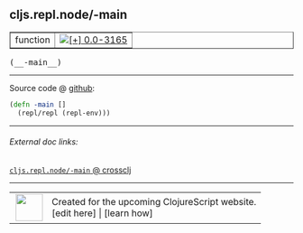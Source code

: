 ## cljs.repl.node/-main



 <table border="1">
<tr>
<td>function</td>
<td><a href="https://github.com/cljsinfo/cljs-api-docs/tree/0.0-3165"><img valign="middle" alt="[+] 0.0-3165" title="Added in 0.0-3165" src="https://img.shields.io/badge/+-0.0--3165-lightgrey.svg"></a> </td>
</tr>
</table>


 <samp>
(__-main__)<br>
</samp>

---







Source code @ [github](https://github.com/clojure/clojurescript/blob/r1.7.189/src/main/clojure/cljs/repl/node.clj#L225-L226):

```clj
(defn -main []
  (repl/repl (repl-env)))
```

<!--
Repo - tag - source tree - lines:

 <pre>
clojurescript @ r1.7.189
└── src
    └── main
        └── clojure
            └── cljs
                └── repl
                    └── <ins>[node.clj:225-226](https://github.com/clojure/clojurescript/blob/r1.7.189/src/main/clojure/cljs/repl/node.clj#L225-L226)</ins>
</pre>

-->

---



###### External doc links:

[`cljs.repl.node/-main` @ crossclj](http://crossclj.info/fun/cljs.repl.node/-main.html)<br>

---

 <table>
<tr><td>
<img valign="middle" align="right" width="48px" src="http://i.imgur.com/Hi20huC.png">
</td><td>
Created for the upcoming ClojureScript website.<br>
[edit here] | [learn how]
</td></tr></table>

[edit here]:https://github.com/cljsinfo/cljs-api-docs/blob/master/cljsdoc/cljs.repl.node/-main.cljsdoc
[learn how]:https://github.com/cljsinfo/cljs-api-docs/wiki/cljsdoc-files

<!--

This information was too distracting to show to readers, but I'll leave it
commented here since it is helpful to:

- pretty-print the data used to generate this document
- and show how to retrieve that data



The API data for this symbol:

```clj
{:ns "cljs.repl.node",
 :name "-main",
 :type "function",
 :signature ["[]"],
 :source {:code "(defn -main []\n  (repl/repl (repl-env)))",
          :title "Source code",
          :repo "clojurescript",
          :tag "r1.7.189",
          :filename "src/main/clojure/cljs/repl/node.clj",
          :lines [225 226]},
 :full-name "cljs.repl.node/-main",
 :full-name-encode "cljs.repl.node/-main",
 :history [["+" "0.0-3165"]]}

```

Retrieve the API data for this symbol:

```clj
;; from Clojure REPL
(require '[clojure.edn :as edn])
(-> (slurp "https://raw.githubusercontent.com/cljsinfo/cljs-api-docs/catalog/cljs-api.edn")
    (edn/read-string)
    (get-in [:symbols "cljs.repl.node/-main"]))
```

-->
